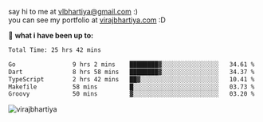 say hi to me at [vlbhartiya@gmail.com](mailto:vlbhartiya@gmail.com) :)<br/>
you can see my portfolio at [virajbhartiya.com](https://virajbhartiya.com) :D<br/>


🚀 **what i have been up to:**

<!--START_SECTION:waka-->

```txt
Total Time: 25 hrs 42 mins

Go                9 hrs 2 mins    ████████▓░░░░░░░░░░░░░░░░   34.61 %
Dart              8 hrs 58 mins   ████████▓░░░░░░░░░░░░░░░░   34.37 %
TypeScript        2 hrs 42 mins   ██▓░░░░░░░░░░░░░░░░░░░░░░   10.41 %
Makefile          58 mins         █░░░░░░░░░░░░░░░░░░░░░░░░   03.73 %
Groovy            50 mins         ▓░░░░░░░░░░░░░░░░░░░░░░░░   03.20 %
```

<!--END_SECTION:waka-->

<p align="left"> <img src="https://komarev.com/ghpvc/?username=virajbhartiya&color=blue" alt="virajbhartiya" /> </p>

